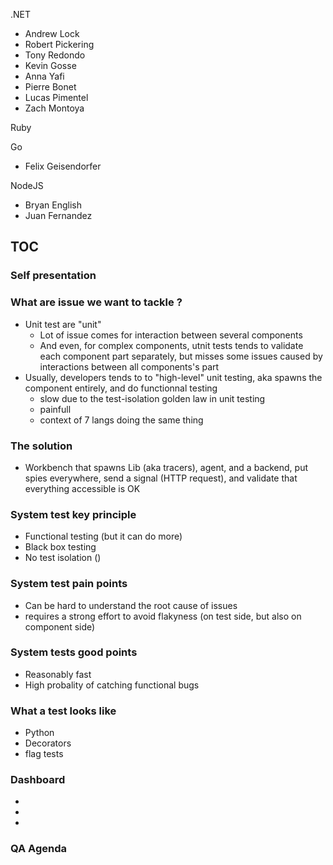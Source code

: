 .NET
* Andrew Lock
* Robert Pickering
* Tony Redondo
* Kevin Gosse
* Anna Yafi
* Pierre Bonet
* Lucas Pimentel
* Zach Montoya

Ruby

Go
* Felix Geisendorfer

NodeJS
* Bryan English
* Juan Fernandez


## TOC

### Self presentation

### What are issue we want to tackle ? 

* Unit test are "unit"
  * Lot of issue comes for interaction between several components
  * And even, for complex components, utnit tests tends to validate each component part separately, but misses some issues caused by interactions between all components's part
* Usually, developers tends to to "high-level" unit testing, aka spawns the component entirely, and do functionnal testing
  * slow due to the test-isolation golden law in unit testing
  * painfull
  * context of 7 langs doing the same thing


### The solution

* Workbench that spawns Lib (aka tracers), agent, and a backend, put spies everywhere, send a signal (HTTP request), and validate that everything accessible is OK

### System test key principle

* Functional testing (but it can do more)
* Black box testing
* No test isolation ()

### System test pain points

* Can be hard to understand the root cause of issues
* requires a strong effort to avoid flakyness (on test side, but also on component side)

### System tests good points

* Reasonably fast
* High probality of catching functional bugs

### What a test looks like

* Python
* Decorators
* flag tests

### Dashboard

* 
*
*

### QA Agenda

